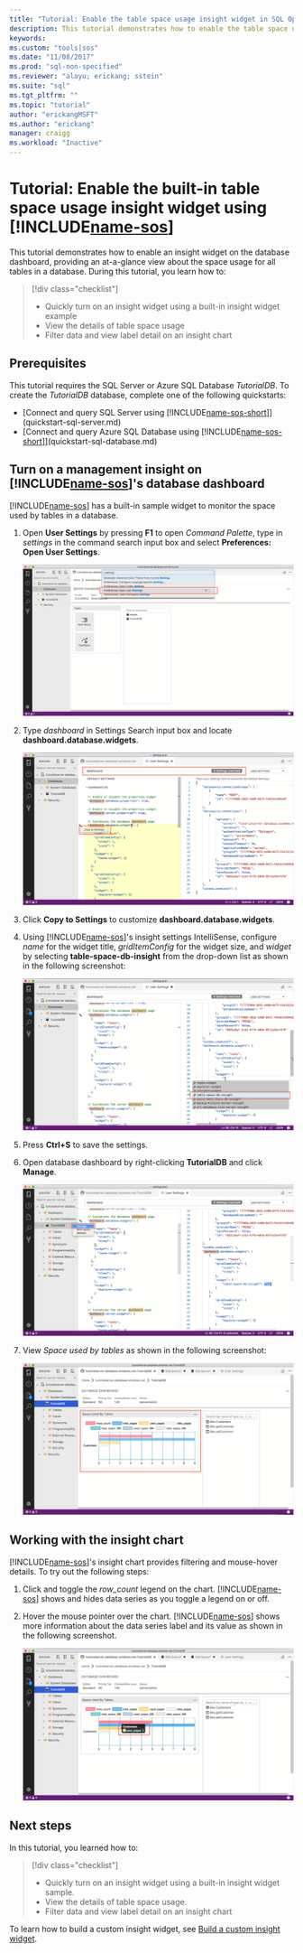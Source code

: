 ```yaml
---
title: "Tutorial: Enable the table space usage insight widget in SQL Operations Studio (preview) | Microsoft Docs"
description: This tutorial demonstrates how to enable the table space usage widget on the SQL Operations Studio (preview) database dashboard.
keywords: 
ms.custom: "tools|sos"
ms.date: "11/08/2017"
ms.prod: "sql-non-specified"
ms.reviewer: "alayu; erickang; sstein"
ms.suite: "sql"
ms.tgt_pltfrm: ""
ms.topic: "tutorial"
author: "erickangMSFT"
ms.author: "erickang"
manager: craigg
ms.workload: "Inactive"
---
```


# Tutorial: Enable the built-in table space usage insight widget using [!INCLUDE[name-sos](../includes/name-sos-short.md)]

This tutorial demonstrates how to enable an insight widget on the database dashboard, providing an at-a-glance view about the space usage for all tables in a database. During this tutorial, you learn how to:

> [!div class="checklist"]
> * Quickly turn on an insight widget using a built-in insight widget example
> * View the details of table space usage
> * Filter data and view label detail on an insight chart

## Prerequisites

This tutorial requires the SQL Server or Azure SQL Database *TutorialDB*. To create the *TutorialDB* database, complete one of the following quickstarts:

- [Connect and query SQL Server using [!INCLUDE[name-sos-short](../includes/name-sos-short.md)]](quickstart-sql-server.md)
- [Connect and query Azure SQL Database using [!INCLUDE[name-sos-short](../includes/name-sos-short.md)]](quickstart-sql-database.md)


## Turn on a management insight on [!INCLUDE[name-sos](../includes/name-sos-short.md)]'s database dashboard
[!INCLUDE[name-sos](../includes/name-sos-short.md)] has a built-in sample widget to monitor the space used by tables in a database.

1. Open **User Settings** by pressing **F1** to open *Command Palette*, type in *settings* in the command search input box and select **Preferences: Open User Settings**.

   ![Open user settings command](./media/tutorial-table-space-sql-server/open-user-settings.png)

2. Type *dashboard* in Settings Search input box and locate **dashboard.database.widgets**.

   ![Search settings](./media/tutorial-table-space-sql-server/search-settings.png)

3. Click **Copy to Settings** to customize **dashboard.database.widgets**.

4. Using [!INCLUDE[name-sos](../includes/name-sos-short.md)]'s insight settings IntelliSense, configure *name* for the widget title, *gridItemConfig* for the widget size, and *widget* by selecting **table-space-db-insight** from the drop-down list as shown in the following screenshot:

   ![Insight settings](./media/tutorial-table-space-sql-server/insight-table-space.png)

5. Press **Ctrl+S** to save the settings.

6. Open database dashboard by right-clicking **TutorialDB** and click **Manage**.

   ![Open dashboard](./media/tutorial-table-space-sql-server/insight-open-dashboard.png)

7. View *Space used by tables* as shown in the following screenshot: 

   ![Widget](./media/tutorial-table-space-sql-server/insight-table-space-result.png)


## Working with the insight chart

[!INCLUDE[name-sos](../includes/name-sos-short.md)]'s insight chart provides filtering and mouse-hover details. To try out the following steps:

1. Click and toggle the *row_count* legend on the chart. [!INCLUDE[name-sos](../includes/name-sos-short.md)] shows and hides data series as you toggle a legend on or off.
    
2. Hover the mouse pointer over the chart. [!INCLUDE[name-sos](../includes/name-sos-short.md)] shows more information about the data series label and its value as shown in the following screenshot.

   ![chart toggle and legend](./media/tutorial-table-space-sql-server/insight-table-space-toggle.png)


## Next steps
In this tutorial, you learned how to:
> [!div class="checklist"]
> * Quickly turn on an insight widget using a built-in insight widget sample.
> * View the details of table space usage.
> * Filter data and view label detail on an insight chart

To learn how to build a custom insight widget, see [Build a custom insight widget](tutorial-build-custom-insight-sql-server.md).